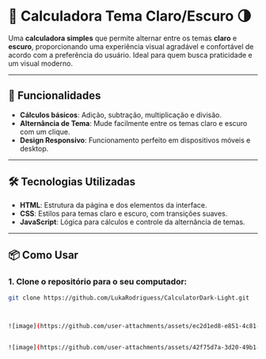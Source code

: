 # 🧮 **Calculadora Tema Claro/Escuro** 🌗

Uma **calculadora simples** que permite alternar entre os temas **claro** e **escuro**, proporcionando uma experiência visual agradável e confortável de acordo com a preferência do usuário. Ideal para quem busca praticidade e um visual moderno.

---

## 🚀 **Funcionalidades**

- **Cálculos básicos**: Adição, subtração, multiplicação e divisão.
- **Alternância de Tema**: Mude facilmente entre os temas claro e escuro com um clique.
- **Design Responsivo**: Funcionamento perfeito em dispositivos móveis e desktop.

---

## 🛠️ **Tecnologias Utilizadas**

- **HTML**: Estrutura da página e dos elementos da interface.
- **CSS**: Estilos para temas claro e escuro, com transições suaves.
- **JavaScript**: Lógica para cálculos e controle da alternância de temas.

---

## 📦 **Como Usar**

### 1. Clone o repositório para o seu computador:
```bash
git clone https://github.com/LukaRodriguess/CalculatorDark-Light.git



![image](https://github.com/user-attachments/assets/ec2d1ed8-e851-4c81-97e7-779a263f5749)


![image](https://github.com/user-attachments/assets/42f75d7a-3d20-49b1-9fd3-d001f03f1345)
